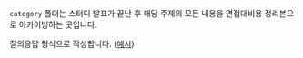 `category` 폴더는 스터디 발표가 끝난 후 해당 주제의 모든 내용을 면접대비용 정리본으로 아카이빙하는 곳입니다.

질의응답 형식으로 작성합니다. ([예시](네트워크/1_http.md))